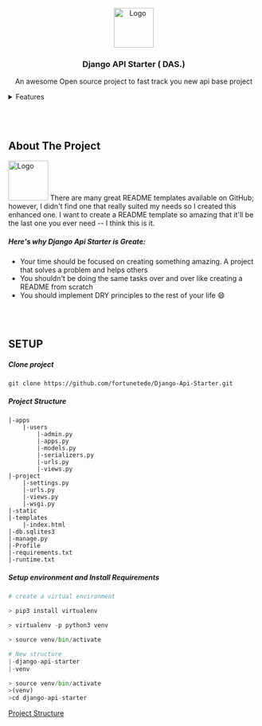 
<!-- PROJECT LOGO -->
<br />
<div align="center">
  <a href="https://github.com/fortunetede/Django-Api-Starter">
    <img src="images/logo.png" alt="Logo" width="80" height="80">
  </a>

  <h3 align="center"> Django API Starter ( DAS.) </h3>

  <p align="center"> An awesome Open source project to fast track you new api base project </p>
</div>



<!-- Features -->
<details>
  <summary>Features</summary>
  <ol>
    <li>
      <a href="#about-the-project">About The Project</a>
      <ul>
        <li><a href="#heres-why-django-api-starter-is-greate">Here's why Django Api Starter is Greate</a></li>
      </ul>
    </li>
    <li>
      <a href="#setup">Setup</a>
      <ul>
        <li><a href="#users-app-models">Clone project </a></li>
        <li><a href="#users-app-models">Project Structure</a></li>
        <li><a href="#users-app-models">Install Requirements</a></li>
        <li><a href="#users-app-models">Run Project</a></li>
      </ul>
    </li>
  </ol>
</details>

<br><br>
<!-- ABOUT THE PROJECT -->
## About The Project

<img src="images/logo.png" alt="Logo" width="80" height="80">
There are many great README templates available on GitHub; however, I didn't find one that really suited my needs so I created this enhanced one. I want to create a README template so amazing that it'll be the last one you ever need -- I think this is it.

##### Here's why Django Api Starter is Greate:
* Your time should be focused on creating something amazing. A project that solves a problem and helps others
* You shouldn't be doing the same tasks over and over like creating a README from scratch
* You should implement DRY principles to the rest of your life :smile:


<br><br>
<!-- SETUP -->
## SETUP

##### Clone project 
```object
git clone https://github.com/fortunetede/Django-Api-Starter.git
```

##### Project Structure
```
|-apps
    |-users
        |-admin.py
        |-apps.py
        |-models.py
        |-serializers.py
        |-urls.py
        |-views.py
|-project
    |-settings.py
    |-urls.py
    |-views.py
    |-wsgi.py
|-static
|-templates
    |-index.html
|-db.sqlites3
|-manage.py
|-Profile
|-requirements.txt
|-runtime.txt
```

##### Setup environment and Install Requirements
```python
# create a virtual environment

> pip3 install virtualenv

> virtualenv -p python3 venv

> source venv/bin/activate  

# New structure
|-django-api-starter
|-venv

> source venv/bin/activate
>(venv)
>cd django-api-starter
```
<a href="#project-structure">Project Structure </a>  
